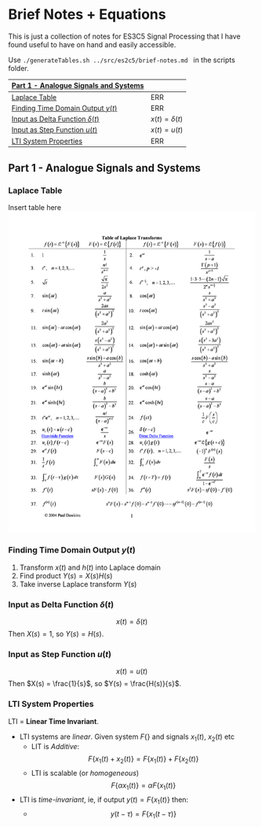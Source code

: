 # Brief Notes + Equations
This is just a collection of notes for ES3C5 Signal Processing that I have found useful to have on hand and easily accessible.


Use `./generateTables.sh ../src/es2c5/brief-notes.md ` in the scripts folder.

<equation-table>

| [Part 1 - Analogue Signals and Systems](#part-1---analogue-signals-and-systems) |                  |
| ------------------------------------------------------------------------------- | ---------------- |
| [Laplace Table](#laplace-table)                                                 | ERR              |
| [Finding Time Domain Output $y(t)$](#finding-time-domain-output-yt)             | ERR              |
| [Input as Delta Function $\delta(t)$](#input-as-delta-function-deltat)          | $x(t)=\delta(t)$ |
| [Input as Step Function $u(t)$](#input-as-step-function-ut)                     | $x(t)=u(t)$      |
| [LTI System Properties](#lti-system-properties)                                 | ERR              |

</equation-table>


<div class="equations">

## Part 1 - Analogue Signals and Systems

### Laplace Table
Insert table here
![](./img/laplace.png)

### Finding Time Domain Output $y(t)$
1. Transform $x(t)$ and $h(t)$ into Laplace domain
2. Find product $Y(s) = X(s)H(s)$
3. Take inverse Laplace transform $Y(s)$

### Input as Delta Function $\delta(t)$
$$x(t)=\delta(t)$$
Then $X(s) = 1$, so $Y(s) = H(s)$.

### Input as Step Function $u(t)$
$$x(t)=u(t)$$
Then $X(s) = \frac{1}{s}$, so $Y(s) = \frac{H(s)}{s}$.

### LTI System Properties
LTI = **Linear Time Invariant**.
- LTI systems are *linear*. Given system $F\{\}$ and signals $x_1(t)$, $x_2(t)$ etc
  - LIT is *Additive*:
    $$ F\{x_1(t) + x_2(t)\} = F \{x_1(t)\} + F\{x_2(t)\} $$
  - LTI is scalable (or *homogeneous*)
    $$ F\{\alpha{}x_1(t)\} = \alpha{}F\{x_1(t)\}$$
- LTI is *time-invariant*, ie, if output $y(t) = F\{x_1(t)\}$ then:
    - $$ y (t - \tau) = F\{x_1(t - \tau)\} $$

### 

</div>